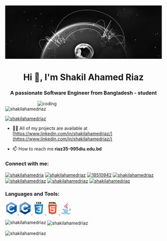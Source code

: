 ![logo](https://github.com/shakilahamedriaz/shakilahamedriaz/blob/main/dfed.png)

<h1 align="center">Hi 👋, I'm Shakil Ahamed Riaz</h1>
<h3 align="center">A passionate Software Engineer from Bangladesh - student</h3>

<img align="right" alt="coding" width="400" src="https://miro.medium.com/max/1360/0*7Q3yvSIv_t0ioJ-Z.gif">

<p align="left"> <img src="https://komarev.com/ghpvc/?username=shakilahamedriaz&label=Profile%20views&color=0e75b6&style=flat" alt="shakilahamedriaz" /> </p>

<p align="left"> <a href="https://github.com/ryo-ma/github-profile-trophy"><img src="https://github-profile-trophy.vercel.app/?username=shakilahamedriaz" alt="shakilahamedriaz" /></a> </p>

- 👨‍💻 All of my projects are available at [https://www.linkedin.com/in/shakilahamedriaz/](https://www.linkedin.com/in/shakilahamedriaz/)

- 📫 How to reach me **riaz35-995diu.edu.bd**

<h3 align="left">Connect with me:</h3>
<p align="left">
<a href="https://twitter.com/shakilahamedria" target="blank"><img align="center" src="https://raw.githubusercontent.com/rahuldkjain/github-profile-readme-generator/master/src/images/icons/Social/twitter.svg" alt="shakilahamedria" height="30" width="40" /></a>
<a href="https://linkedin.com/in/shakilahamedriaz" target="blank"><img align="center" src="https://raw.githubusercontent.com/rahuldkjain/github-profile-readme-generator/master/src/images/icons/Social/linked-in-alt.svg" alt="shakilahamedriaz" height="30" width="40" /></a>
<a href="https://stackoverflow.com/users/18510942" target="blank"><img align="center" src="https://raw.githubusercontent.com/rahuldkjain/github-profile-readme-generator/master/src/images/icons/Social/stack-overflow.svg" alt="18510942" height="30" width="40" /></a>
<a href="https://www.codechef.com/users/shakilahamedriaz" target="blank"><img align="center" src="https://cdn.jsdelivr.net/npm/simple-icons@3.1.0/icons/codechef.svg" alt="shakilahamedriaz" height="30" width="40" /></a>
<a href="https://www.hackerrank.com/shakilahamedriaz" target="blank"><img align="center" src="https://raw.githubusercontent.com/rahuldkjain/github-profile-readme-generator/master/src/images/icons/Social/hackerrank.svg" alt="shakilahamedriaz" height="30" width="40" /></a>
<a href="https://codeforces.com/profile/shakilahamedriaz" target="blank"><img align="center" src="https://raw.githubusercontent.com/rahuldkjain/github-profile-readme-generator/master/src/images/icons/Social/codeforces.svg" alt="shakilahamedriaz" height="30" width="40" /></a>
<a href="https://www.leetcode.com/shakilahamedriaz" target="blank"><img align="center" src="https://raw.githubusercontent.com/rahuldkjain/github-profile-readme-generator/master/src/images/icons/Social/leet-code.svg" alt="shakilahamedriaz" height="30" width="40" /></a>
</p>

<h3 align="left">Languages and Tools:</h3>
<p align="left"> <a href="https://www.cprogramming.com/" target="_blank" rel="noreferrer"> <img src="https://raw.githubusercontent.com/devicons/devicon/master/icons/c/c-original.svg" alt="c" width="40" height="40"/> </a> <a href="https://www.w3schools.com/cpp/" target="_blank" rel="noreferrer"> <img src="https://raw.githubusercontent.com/devicons/devicon/master/icons/cplusplus/cplusplus-original.svg" alt="cplusplus" width="40" height="40"/> </a> <a href="https://www.w3schools.com/css/" target="_blank" rel="noreferrer"> <img src="https://raw.githubusercontent.com/devicons/devicon/master/icons/css3/css3-original-wordmark.svg" alt="css3" width="40" height="40"/> </a> <a href="https://www.w3.org/html/" target="_blank" rel="noreferrer"> <img src="https://raw.githubusercontent.com/devicons/devicon/master/icons/html5/html5-original-wordmark.svg" alt="html5" width="40" height="40"/> </a> <a href="https://www.java.com" target="_blank" rel="noreferrer"> <img src="https://raw.githubusercontent.com/devicons/devicon/master/icons/java/java-original.svg" alt="java" width="40" height="40"/> </a> </p>

<p><img align="left" src="https://github-readme-stats.vercel.app/api/top-langs?username=shakilahamedriaz&show_icons=true&locale=en&layout=compact" alt="shakilahamedriaz" /></p>

<p>&nbsp;<img align="center" src="https://github-readme-stats.vercel.app/api?username=shakilahamedriaz&show_icons=true&locale=en" alt="shakilahamedriaz" /></p>

<p><img align="center" src="https://github-readme-streak-stats.herokuapp.com/?user=shakilahamedriaz&" alt="shakilahamedriaz" /></p>
